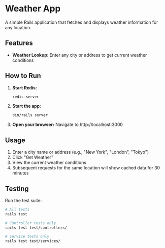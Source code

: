 # Weather App

A simple Rails application that fetches and displays weather information for any location.

## Features

- **Weather Lookup**: Enter any city or address to get current weather conditions

## How to Run

1. **Start Redis:**
   ```bash
   redis-server
   ```

2. **Start the app:**
   ```bash
   bin/rails server
   ```

3. **Open your browser:**
   Navigate to http://localhost:3000

## Usage

1. Enter a city name or address (e.g., "New York", "London", "Tokyo")
2. Click "Get Weather"
3. View the current weather conditions
4. Subsequent requests for the same location will show cached data for 30 minutes

## Testing

Run the test suite:
```bash
# All tests
rails test

# Controller tests only
rails test test/controllers/

# Service tests only
rails test test/services/
```